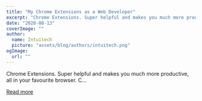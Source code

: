 ```yaml
---
title: "My Chrome Extensions as a Web Developer"
excerpt: "Chrome Extensions. Super helpful and makes you much more productive, all in your favourite browser. C..."
date: "2020-08-13"
coverImage: ""
author:
  name: Intuitech
  picture: "assets/blog/authors/intuitech.png"
ogImage:
  url: ""
---
```


Chrome Extensions. Super helpful and makes you much more productive, all in your favourite browser. C...

[Read more](https://dev.to/hb/my-chrome-extensions-as-a-web-developer-41)
